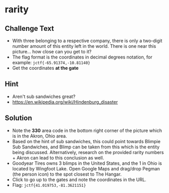 # rarity

## Challenge Text
* With three belonging to a respective company, there is only a two-digit number amount of this entity left in the world. There is one near this picture... how close can you get to it?
* The flag format is the coordinates in decimal degrees notation, for example: `jctf{-65.91374,-10.81140}`
* Get the coordinates **at the gate**

## Hint
* Aren't sub sandwiches great?
* https://en.wikipedia.org/wiki/Hindenburg_disaster

## Solution
* Note the **330** area code in the bottom right corner of the picture which is in the Akron, Ohio area.
* Based on the hint of sub sandwiches, this could point towards Blimpie Sub Sandwiches, and Blimp can be taken from this which is the entity being discussed. Alternatively, research on the provided rarity numbers + Akron can lead to this conclusion as well.
* Goodyear Tires owns 3 blimps in the United States, and the 1 in Ohio is located by Wingfoot Lake. Open Google Maps and drag/drop Pegman (the person icon) to the spot closest to The Hangar. 
* Click to go up to the gates and note the coordinates in the URL.
* Flag: `jctf{41.019753,-81.3621151}`
